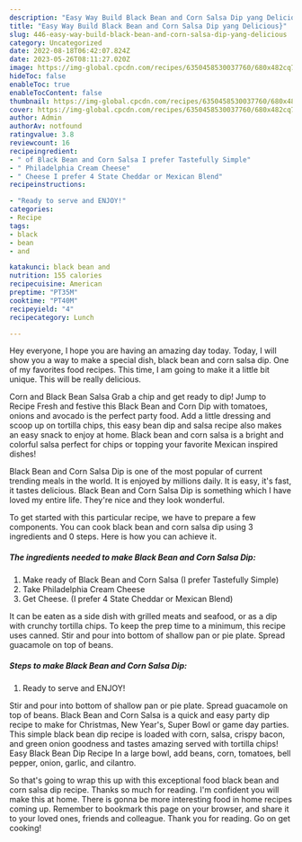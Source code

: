 ```yaml
---
description: "Easy Way Build Black Bean and Corn Salsa Dip yang Delicious}"
title: "Easy Way Build Black Bean and Corn Salsa Dip yang Delicious}"
slug: 446-easy-way-build-black-bean-and-corn-salsa-dip-yang-delicious
category: Uncategorized
date: 2022-08-18T06:42:07.824Z
date: 2023-05-26T08:11:27.020Z
image: https://img-global.cpcdn.com/recipes/6350458530037760/680x482cq70/black-bean-and-corn-salsa-dip-recipe-main-photo.jpg
hideToc: false
enableToc: true
enableTocContent: false
thumbnail: https://img-global.cpcdn.com/recipes/6350458530037760/680x482cq70/black-bean-and-corn-salsa-dip-recipe-main-photo.jpg
cover: https://img-global.cpcdn.com/recipes/6350458530037760/680x482cq70/black-bean-and-corn-salsa-dip-recipe-main-photo.jpg
author: Admin
authorAv: notfound
ratingvalue: 3.8
reviewcount: 16
recipeingredient:
- " of Black Bean and Corn Salsa I prefer Tastefully Simple"
- " Philadelphia Cream Cheese"
- " Cheese I prefer 4 State Cheddar or Mexican Blend"
recipeinstructions:

- "Ready to serve and ENJOY!"
categories:
- Recipe
tags:
- black
- bean
- and

katakunci: black bean and 
nutrition: 155 calories
recipecuisine: American
preptime: "PT35M"
cooktime: "PT40M"
recipeyield: "4"
recipecategory: Lunch

---
```



Hey everyone, I hope you are having an amazing day today. Today, I will show you a way to make a special dish, black bean and corn salsa dip. One of my favorites food recipes. This time, I am going to make it a little bit unique. This will be really delicious.

Corn and Black Bean Salsa Grab a chip and get ready to dip! Jump to Recipe Fresh and festive this Black Bean and Corn Dip with tomatoes, onions and avocado is the perfect party food. Add a little dressing and scoop up on tortilla chips, this easy bean dip and salsa recipe also makes an easy snack to enjoy at home. Black bean and corn salsa is a bright and colorful salsa perfect for chips or topping your favorite Mexican inspired dishes!

Black Bean and Corn Salsa Dip is one of the most popular of current trending meals in the world. It is enjoyed by millions daily. It is easy, it's fast, it tastes delicious. Black Bean and Corn Salsa Dip is something which I have loved my entire life. They're nice and they look wonderful.


To get started with this particular recipe, we have to prepare a few components. You can cook black bean and corn salsa dip using 3 ingredients and 0 steps. Here is how you can achieve it.

<!--inarticleads1-->

##### The ingredients needed to make Black Bean and Corn Salsa Dip:

1. Make ready  of Black Bean and Corn Salsa (I prefer Tastefully Simple)
1. Take  Philadelphia Cream Cheese
1. Get  Cheese. (I prefer 4 State Cheddar or Mexican Blend)


It can be eaten as a side dish with grilled meats and seafood, or as a dip with crunchy tortilla chips. To keep the prep time to a minimum, this recipe uses canned. Stir and pour into bottom of shallow pan or pie plate. Spread guacamole on top of beans. 

<!--inarticleads2-->

##### Steps to make Black Bean and Corn Salsa Dip:


1. Ready to serve and ENJOY!

Stir and pour into bottom of shallow pan or pie plate. Spread guacamole on top of beans. Black Bean and Corn Salsa is a quick and easy party dip recipe to make for Christmas, New Year&#39;s, Super Bowl or game day parties. This simple black bean dip recipe is loaded with corn, salsa, crispy bacon, and green onion goodness and tastes amazing served with tortilla chips! Easy Black Bean Dip Recipe In a large bowl, add beans, corn, tomatoes, bell pepper, onion, garlic, and cilantro. 

So that's going to wrap this up with this exceptional food black bean and corn salsa dip recipe. Thanks so much for reading. I'm confident you will make this at home. There is gonna be more interesting food in home recipes coming up. Remember to bookmark this page on your browser, and share it to your loved ones, friends and colleague. Thank you for reading. Go on get cooking!
